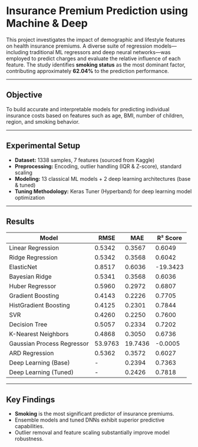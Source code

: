 
# Insurance Premium Prediction using Machine & Deep 

This project investigates the impact of demographic and lifestyle features on health insurance premiums. A diverse suite of regression models—including traditional ML regressors and deep neural networks—was employed to predict charges and evaluate the relative influence of each feature. The study identifies **smoking status** as the most dominant factor, contributing approximately **62.04%** to the prediction performance.

---

## Objective

To build accurate and interpretable models for predicting individual insurance costs based on features such as age, BMI, number of children, region, and smoking behavior.

---

## Experimental Setup

- **Dataset:** 1338 samples, 7 features (sourced from Kaggle)
- **Preprocessing:** Encoding, outlier handling (IQR & Z-score), standard scaling
- **Modeling:** 13 classical ML models + 2 deep learning architectures (base & tuned)
- **Tuning Methodology:** Keras Tuner (Hyperband) for deep learning model optimization

---

## Results
| Model                          | RMSE      | MAE      | R² Score            |
|-------------------------------|-----------|----------|---------------------|
| Linear Regression             | 0.5342    | 0.3567   | 0.6049              |
| Ridge Regression              | 0.5342    | 0.3568   | 0.6042              |
| ElasticNet                    | 0.8517    | 0.6036   | -19.3423            |
| Bayesian Ridge                | 0.5341    | 0.3568   | 0.6036              |
| Huber Regressor               | 0.5960    | 0.2972   | 0.6807              |
| Gradient Boosting             | 0.4143    | 0.2226   | 0.7705              |
| HistGradient Boosting         | 0.4125    | 0.2301   | 0.7844              |
| SVR                           | 0.4260    | 0.2250   | 0.7600              |
| Decision Tree                 | 0.5057    | 0.2334   | 0.7202              |
| K-Nearest Neighbors           | 0.4868    | 0.3050   | 0.6736              |
| Gaussian Process Regressor    | 53.9763   | 19.7436  | -0.0005             |
| ARD Regression                | 0.5362    | 0.3572   | 0.6027              |
| Deep Learning (Base)          | -         | 0.2394   | 0.7363              |
| Deep Learning (Tuned)         | -         | 0.2426   | 0.7818              |

---

## Key Findings

- **Smoking** is the most significant predictor of insurance premiums.
- Ensemble models and tuned DNNs exhibit superior predictive capabilities.
- Outlier removal and feature scaling substantially improve model robustness.
